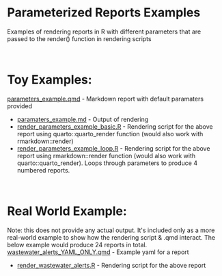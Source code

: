 # Parameterized Reports Examples
Examples of rendering reports in R with different parameters that are passed to the render() function in rendering scripts

<br>

# Toy Examples:
[parameters_example.qmd](https://github.com/HanleyKingston/Parameterized_Reports_Examples/blob/0087fcae124df564293f76134423b6eb89ea42f4/paramaters_example.qmd) - Markdown report with default paramaters provided
- [paramaters_example.md](https://github.com/HanleyKingston/Parameterized_Reports_Examples/blob/4b1f91073165e8ce78e4c10bf0bf0da451d79ff9/paramaters_example.md) - Output of rendering
- [render_parameters_example_basic.R](https://github.com/HanleyKingston/Parameterized_Reports_Examples/blob/073a6402bfc7aef5bfd207816d2a9751745d6339/render_parameters_example_basic.R) - Rendering script for the above report using quarto::quarto_render function (would also work with rmarkdown::render)
- [render_parameters_example_loop.R](https://github.com/HanleyKingston/Parameterized_Reports_Examples/blob/c9337c7032375cb6ad74ff4326e9161e976d1c56/render_parameters_example_loop.R) - Rendering script for the above report using rmarkdown::render function (would also work with quarto::quarto_render). Loops through parameters to produce 4 numbered reports.

<br>

# Real World Example:
Note: this does not provide any actual output. It's included only as a more real-world example to show how the rendering script & .qmd interact. The below example would produce 24 reports in total.  
[wastewater_alerts_YAML_ONLY.qmd](https://github.com/HanleyKingston/Parameterized_Reports_Examples/blob/c9337c7032375cb6ad74ff4326e9161e976d1c56/wastewater_alerts_YAML_ONLY.qmd) - Example yaml for a report
- [render_wastewater_alerts.R](https://github.com/HanleyKingston/Parameterized_Reports_Examples/blob/c9337c7032375cb6ad74ff4326e9161e976d1c56/render_wastewater_alerts.R) - Rendering script for the above report
